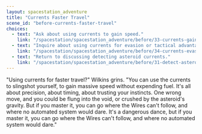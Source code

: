 ```yaml
---
layout: spacestation_adventure
title: "Currents Faster Travel"
scene_id: "before-currents-faster-travel"
choices:
  - text: "Ask about using currents to gain speed."
    link: "/spacestation/spacestation_adventure/before/33-currents-gain-speed"
  - text: "Inquire about using currents for evasion or tactical advantage."
    link: "/spacestation/spacestation_adventure/before/34-currents-evasion-tactics"
  - text: "Return to discussing detecting asteroid currents."
    link: "/spacestation/spacestation_adventure/before/31-detect-asteroid-currents"
---
```


"Using currents for faster travel?" Wilkins grins. "You can use the currents to slingshot yourself, to gain massive speed without expending fuel. It's all about precision, about timing, about trusting your instincts. One wrong move, and you could be flung into the void, or crushed by the asteroid's gravity. But if you master it, you can go where the Wires can't follow, and where no automated system would dare. It's a dangerous dance, but if you master it, you can go where the Wires can't follow, and where no automated system would dare."
